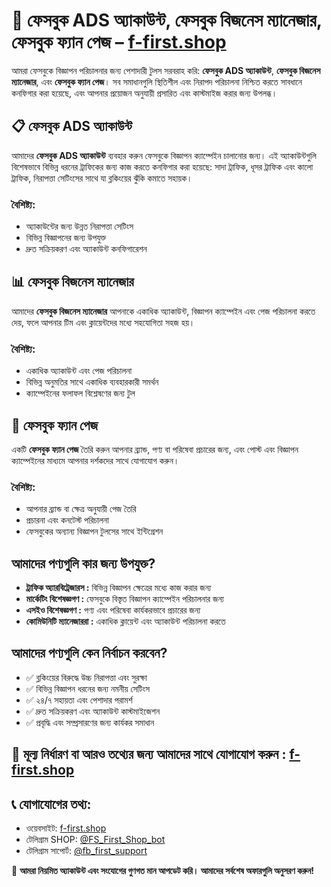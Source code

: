 # 📡 ফেসবুক ADS অ্যাকাউন্ট, ফেসবুক বিজনেস ম্যানেজার, ফেসবুক ফ্যান পেজ – [f-first.shop](https://f-first.shop/en)

আমরা ফেসবুকে বিজ্ঞাপন পরিচালনার জন্য পেশাদারী টুলস সরবরাহ করি: **ফেসবুক ADS অ্যাকাউন্ট**, **ফেসবুক বিজনেস ম্যানেজার**, এবং **ফেসবুক ফ্যান পেজ**। সব সমাধানগুলি স্থিতিশীল এবং নিরাপদ পরিচালনা নিশ্চিত করতে সাবধানে কনফিগার করা হয়েছে, এবং আপনার প্রয়োজন অনুযায়ী প্রসারিত এবং কাস্টমাইজ করার জন্য উপলব্ধ।

## 📋 ফেসবুক ADS অ্যাকাউন্ট
আমাদের **ফেসবুক ADS অ্যাকাউন্ট** ব্যবহার করুন ফেসবুকে বিজ্ঞাপন ক্যাম্পেইন চালানোর জন্য। এই অ্যাকাউন্টগুলি বিশেষভাবে বিভিন্ন ধরনের ট্রাফিকের জন্য কাজ করতে কনফিগার করা হয়েছে: সাদা ট্রাফিক, ধূসর ট্রাফিক এবং কালো ট্রাফিক, নিরাপত্তা সেটিংসের সাথে যা ব্লকিংয়ের ঝুঁকি কমাতে সহায়ক।

### বৈশিষ্ট্য:
- অ্যাকাউন্টের জন্য উন্নত নিরাপত্তা সেটিংস
- বিভিন্ন বিজ্ঞাপনের জন্য উপযুক্ত
- দ্রুত সক্রিয়করণ এবং অ্যাকাউন্ট কনফিগারেশন

## 📊 ফেসবুক বিজনেস ম্যানেজার
আমাদের **ফেসবুক বিজনেস ম্যানেজার** আপনাকে একাধিক অ্যাকাউন্ট, বিজ্ঞাপন ক্যাম্পেইন এবং পেজ পরিচালনা করতে দেয়, ফলে আপনার টিম এবং ক্লায়েন্টদের মধ্যে সহযোগিতা সহজ হয়।

### বৈশিষ্ট্য:
- একাধিক অ্যাকাউন্ট এবং পেজ পরিচালনা
- বিভিন্ন অনুমতির সাথে একাধিক ব্যবহারকারী সমর্থন
- ক্যাম্পেইনের ফলাফল বিশ্লেষণের জন্য টুল

## 💬 ফেসবুক ফ্যান পেজ
একটি **ফেসবুক ফ্যান পেজ** তৈরি করুন আপনার ব্র্যান্ড, পণ্য বা পরিষেবা প্রচারের জন্য, এবং পোস্ট এবং বিজ্ঞাপন ক্যাম্পেইনের মাধ্যমে আপনার দর্শকদের সাথে যোগাযোগ করুন।

### বৈশিষ্ট্য:
- আপনার ব্র্যান্ড বা ক্ষেত্র অনুযায়ী পেজ তৈরি
- প্রচারনা এবং কনটেস্ট পরিচালনা
- ফেসবুকের অন্যান্য বিজ্ঞাপন টুলসের সাথে ইন্টিগ্রেশন

## আমাদের পণ্যগুলি কার জন্য উপযুক্ত?
- **ট্রাফিক অ্যারবিট্রেজারস :** বিভিন্ন বিজ্ঞাপন ক্ষেত্রের মধ্যে কাজ করার জন্য
- **মার্কেটিং বিশেষজ্ঞগণ :** ফেসবুকে বিস্তৃত বিজ্ঞাপন ক্যাম্পেইন পরিচালনার জন্য
- **এসইও বিশেষজ্ঞগণ :** পণ্য এবং পরিষেবা কার্যকরভাবে প্রচারের জন্য
- **কোমিউনিটি ম্যানেজাররা :** একাধিক ক্লায়েন্ট এবং অ্যাকাউন্ট পরিচালনা করতে

## আমাদের পণ্যগুলি কেন নির্বাচন করবেন?
- ✅ ব্লকিংয়ের বিরুদ্ধে উচ্চ নিরাপত্তা এবং সুরক্ষা
- ✅ বিভিন্ন বিজ্ঞাপন ধরনের জন্য নমনীয় সেটিংস
- ✅ ২৪/৭ সহায়তা এবং পেশাদার পরামর্শ
- ✅ দ্রুত সক্রিয়করণ এবং অ্যাকাউন্ট কাস্টমাইজেশন
- ✅ প্রবৃদ্ধি এবং সম্প্রসারণের জন্য কার্যকর সমাধান

## 💬 মূল্য নির্ধারণ বা আরও তথ্যের জন্য আমাদের সাথে যোগাযোগ করুন : [f-first.shop](https://f-first.shop/en)

## 📞 যোগাযোগের তথ্য:
- ওয়েবসাইট: [f-first.shop](https://f-first.shop/en)
- টেলিগ্রাম SHOP: [ @FS_First_Shop_bot](https://t.me/FS_First_Shop_bot)
- টেলিগ্রাম সাপোর্ট: [ @fb_first_support](https://t.me/fb_first_support)

🔔 **আমরা নিয়মিত অ্যাকাউন্ট এবং সংযোগের গুণগত মান আপডেট করি। আমাদের সর্বশেষ অফারগুলি অনুসরণ করুন!**
